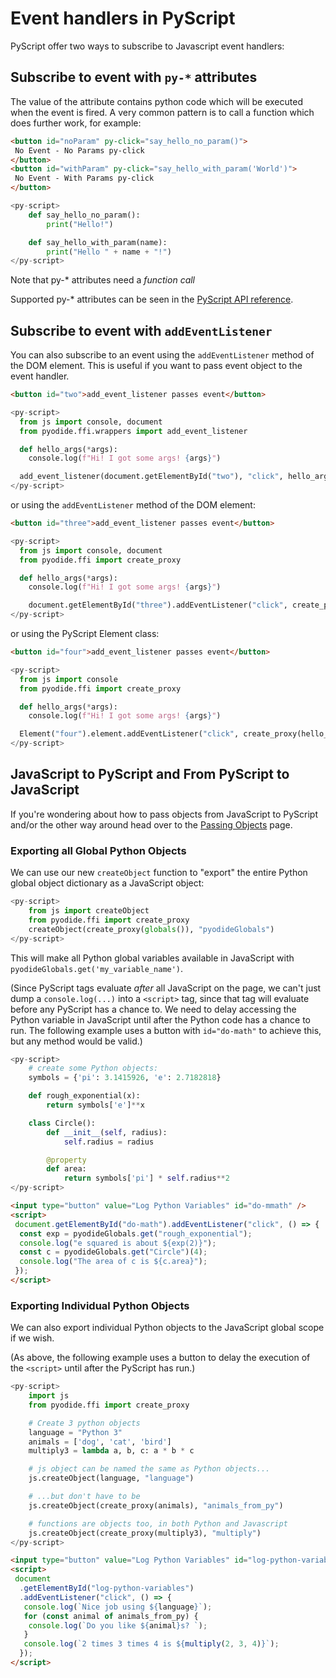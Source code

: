 # Event handlers in PyScript

PyScript offer two ways to subscribe to Javascript event handlers:

## Subscribe to event with `py-*` attributes

The value of the attribute contains python code which will be executed when the event is fired. A very common pattern is to call a function which does further work, for example:

```html
<button id="noParam" py-click="say_hello_no_param()">
 No Event - No Params py-click
</button>
<button id="withParam" py-click="say_hello_with_param('World')">
 No Event - With Params py-click
</button>
```

```python
<py-script>
    def say_hello_no_param():
        print("Hello!")

    def say_hello_with_param(name):
        print("Hello " + name + "!")
</py-script>
```

Note that py-\* attributes need a _function call_

Supported py-\* attributes can be seen in the [PyScript API reference](<[../api-reference.md](https://github.com/pyscript/pyscript/blob/66b57bf812dcc472ed6ffee075ace5ced89bbc7c/pyscriptjs/src/components/pyscript.ts#L119-L260)>).

## Subscribe to event with `addEventListener`

You can also subscribe to an event using the `addEventListener` method of the DOM element. This is useful if you want to pass event object to the event handler.

```html
<button id="two">add_event_listener passes event</button>
```

```python
<py-script>
  from js import console, document
  from pyodide.ffi.wrappers import add_event_listener

  def hello_args(*args):
    console.log(f"Hi! I got some args! {args}")

  add_event_listener(document.getElementById("two"), "click", hello_args)
</py-script>
```

or using the `addEventListener` method of the DOM element:

```html
<button id="three">add_event_listener passes event</button>
```

```python
<py-script>
  from js import console, document
  from pyodide.ffi import create_proxy

  def hello_args(*args):
    console.log(f"Hi! I got some args! {args}")

    document.getElementById("three").addEventListener("click", create_proxy(hello_args))
</py-script>
```

or using the PyScript Element class:

```html
<button id="four">add_event_listener passes event</button>
```

```python
<py-script>
  from js import console
  from pyodide.ffi import create_proxy

  def hello_args(*args):
    console.log(f"Hi! I got some args! {args}")

  Element("four").element.addEventListener("click", create_proxy(hello_args))
</py-script>
```

## JavaScript to PyScript and From PyScript to JavaScript

If you're wondering about how to pass objects from JavaScript to PyScript and/or the other way around head over to the [Passing Objects](passing-objects.md) page.


### Exporting all Global Python Objects

We can use our new `createObject` function to "export" the entire Python global object dictionary as a JavaScript object:

```python
<py-script>
    from js import createObject
    from pyodide.ffi import create_proxy
    createObject(create_proxy(globals()), "pyodideGlobals")
</py-script>
```

This will make all Python global variables available in JavaScript with `pyodideGlobals.get('my_variable_name')`.

(Since PyScript tags evaluate _after_ all JavaScript on the page, we can't just dump a `console.log(...)` into a `<script>` tag, since that tag will evaluate before any PyScript has a chance to. We need to delay accessing the Python variable in JavaScript until after the Python code has a chance to run. The following example uses a button with `id="do-math"` to achieve this, but any method would be valid.)

```python
<py-script>
    # create some Python objects:
    symbols = {'pi': 3.1415926, 'e': 2.7182818}

    def rough_exponential(x):
        return symbols['e']**x

    class Circle():
        def __init__(self, radius):
            self.radius = radius

        @property
        def area:
            return symbols['pi'] * self.radius**2
</py-script>
```

```html
<input type="button" value="Log Python Variables" id="do-mmath" />
<script>
 document.getElementById("do-math").addEventListener("click", () => {
  const exp = pyodideGlobals.get("rough_exponential");
  console.log("e squared is about ${exp(2)}");
  const c = pyodideGlobals.get("Circle")(4);
  console.log("The area of c is ${c.area}");
 });
</script>
```

### Exporting Individual Python Objects

We can also export individual Python objects to the JavaScript global scope if we wish.

(As above, the following example uses a button to delay the execution of the `<script>` until after the PyScript has run.)

```python
<py-script>
    import js
    from pyodide.ffi import create_proxy

    # Create 3 python objects
    language = "Python 3"
    animals = ['dog', 'cat', 'bird']
    multiply3 = lambda a, b, c: a * b * c

    # js object can be named the same as Python objects...
    js.createObject(language, "language")

    # ...but don't have to be
    js.createObject(create_proxy(animals), "animals_from_py")

    # functions are objects too, in both Python and Javascript
    js.createObject(create_proxy(multiply3), "multiply")
</py-script>
```

```html
<input type="button" value="Log Python Variables" id="log-python-variables" />
<script>
 document
  .getElementById("log-python-variables")
  .addEventListener("click", () => {
   console.log(`Nice job using ${language}`);
   for (const animal of animals_from_py) {
    console.log(`Do you like ${animal}s? `);
   }
   console.log(`2 times 3 times 4 is ${multiply(2, 3, 4)}`);
  });
</script>
```
